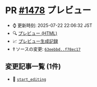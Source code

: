 # PR [\#1478](https://github.com/cpprefjp/site/pull/1478) プレビュー
- &#x231a; 更新時刻: 2025-07-22 22:06:32 JST
- &#x1f50d; [プレビュー (HTML)](https://cpprefjp.github.io/site/gen/pull/1478)
- &#x1f4c8; [プレビュー生成記録](https://github.com/cpprefjp/site/actions?query=event%3Apull_request_target+branch%3Aprimary_check)
- **&#x2AEF;** ソースの変更: [`63eebbd..f78ec17`](https://github.com/cpprefjp/site/compare/63eebbda07077b87b8d1c9d201b0638a709864f5..f78ec17cf2805e3c4339b680d370ea6ab09861da)

## 変更記事一覧 (1件)

- &#x1f4dd; [`start_editing`](https://cpprefjp.github.io/site/gen/pull/1478/start_editing.html)
